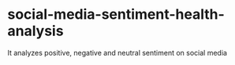 # social-media-sentiment-health-analysis
It analyzes positive, negative and neutral sentiment on social media 
